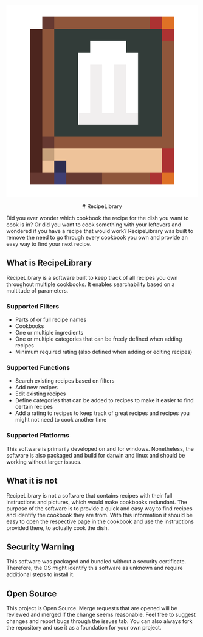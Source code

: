 <p align="center">
<img src="/assets/RecipeLibraryIcon.png" alt="Logo"/>
</p>

<div align="center">
# RecipeLibrary
</div>

Did you ever wonder which cookbook the recipe for the dish you want to cook is in?
Or did you want to cook something with your leftovers and wondered if you have a recipe that would work?
RecipeLibrary was built to remove the need to go through every cookbook you own and provide an easy way to find your next recipe.

## What is RecipeLibrary

RecipeLibrary is a software built to keep track of all recipes you own throughout multiple cookbooks.
It enables searchability based on a multitude of parameters.

### Supported Filters

- Parts of or full recipe names
- Cookbooks
- One or multiple ingredients
- One or multiple categories that can be freely defined when adding recipes
- Minimum required rating (also defined when adding or editing recipes)

### Supported Functions

- Search existing recipes based on filters
- Add new recipes
- Edit existing recipes
- Define categories that can be added to recipes to make it easier to find certain recipes
- Add a rating to recipes to keep track of great recipes and recipes you might not need to cook another time

### Supported Platforms

This software is primarily developed on and for windows.
Nonetheless, the software is also packaged and build for darwin and linux and should be working without larger issues.

## What it is not

RecipeLibrary is not a software that contains recipes with their full instructions and pictures, which would make cookbooks redundant.
The purpose of the software is to provide a quick and easy way to find recipes and identify the cookbook they are from.
With this information it should be easy to open the respective page in the cookbook and use the instructions provided there, to actually cook the dish.

## Security Warning

This software was packaged and bundled without a security certificate.
Therefore, the OS might identify this software as unknown and require additional steps to install it.

## Open Source

This project is Open Source.
Merge requests that are opened will be reviewed and merged if the change seems reasonable.
Feel free to suggest changes and report bugs through the issues tab.
You can also always fork the repository and use it as a foundation for your own project.
